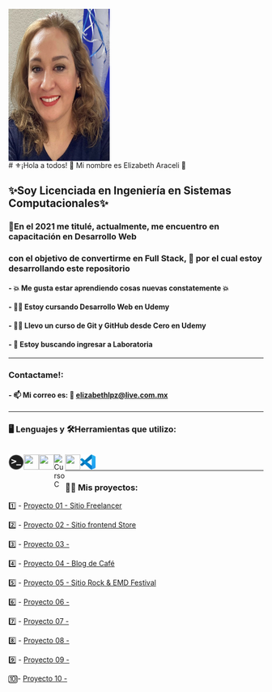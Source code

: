 <br />
<img align="top" src="foto.svg" width="200" height="300"/>
<br />
# ⚜️¡Hola a todos! 👋 Mi nombre es Elizabeth Araceli  👩

## ✨Soy Licenciada en Ingeniería en Sistemas Computacionales✨

### 🦋En el 2021 me titulé, actualmente, me encuentro en capacitación en Desarrollo Web 
### con el objetivo de convertirme en Full Stack, 🦋 por el cual estoy desarrollando este repositorio
#### - 💥 Me gusta estar aprendiendo cosas nuevas constatemente 💥

#### - 👩‍🎓 Estoy cursando Desarrollo Web en Udemy
#### - 👩‍🎓 Llevo un curso de Git y GitHub desde Cero en Udemy
#### - 🙏 Estoy buscando ingresar a Laboratoria
_________________________________________________________________________________________________

### Contactame!:

#### - 📫 Mi correo es: 📧 elizabethlpz@live.com.mx
_________________________________________________________________________________________________

### 🖥️ Lenguajes y 🛠️Herramientas que utilizo:

<br />
<img align="left" src="https://raw.githubusercontent.com/github/explore/80688e429a7d4ef2fca1e82350fe8e3517d3494d/topics/terminal/terminal.png" width="30" height="30"/>
<img align="left" src="https://raw.githubusercontent.com/jmnote/z-icons/master/svg/git.svg" width="30" height="30" />
<img align="left" src="https://raw.githubusercontent.com/jmnote/z-icons/master/svg/github.svg" width="30" height="30" />
<img align="left" alt="CursoC" width="22px" src="https://raw.githubusercontent.com/jmnote/z-icons/master/svg/c.svg" />
<img align="left" src="https://raw.githubusercontent.com/jmnote/z-icons/master/svg/java.svg" width="30" height="30" />
<img align="left" src="https://raw.githubusercontent.com/github/explore/80688e429a7d4ef2fca1e82350fe8e3517d3494d/topics/visual-studio-code/visual-studio-code.png" width="30" height="30"/>
<br />

___________________________________________________________________________________________________

### 👩‍💻 Mis proyectos:

1️⃣ - [Proyecto 01 - Sitio Freelancer](https://elizabeth-araceli-freelancer.netlify.app/)

2️⃣ - [Proyecto 02 - Sitio frontend Store](https://frontend-store-eli.netlify.app/)

3️⃣ - [Proyecto 03 - ]()

4️⃣ - [Proyecto 04 - Blog de Café ](https://blog-de-cafe-eli-crnl.netlify.app/)

5️⃣ - [Proyecto 05 - Sitio Rock & EMD Festival](https://rock-and-edm-festival-eli.netlify.app/)

6️⃣ - [Proyecto 06 - ]()

7️⃣ - [Proyecto 07 - ]()

8️⃣ - [Proyecto 08 - ]()

9️⃣ - [Proyecto 09 - ]()

🔟- [Proyecto 10 - ]()


